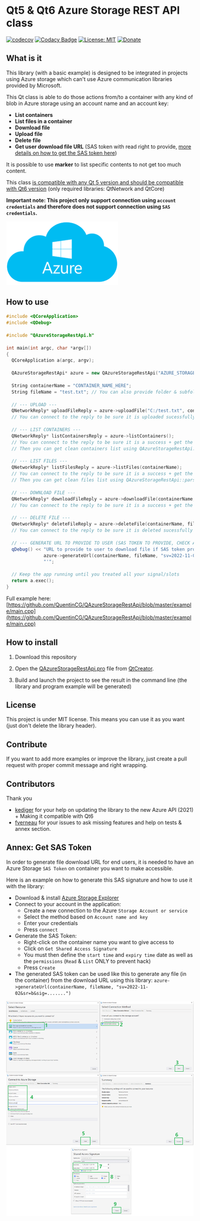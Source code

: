 # Qt5 & Qt6 Azure Storage REST API class
[![codecov](https://codecov.io/gh/QuentinCG/QAzureStorageRestApi/branch/master/graph/badge.svg)](https://codecov.io/gh/QuentinCG/QAzureStorageRestApi) [![Codacy Badge](https://api.codacy.com/project/badge/Grade/59f51d86f3ac401d8b11bb59c3cba523)](https://www.codacy.com/manual/QuentinCG/QAzureStorageRestApi?utm_source=github.com&amp;utm_medium=referral&amp;utm_content=QuentinCG/QAzureStorageRestApi&amp;utm_campaign=Badge_Grade) [![License: MIT](https://img.shields.io/badge/License-MIT-brightgreen.svg)](https://github.com/QuentinCG/QAzureStorageRestApi/blob/master/LICENSE) [![Donate](https://img.shields.io/badge/Donate-PayPal-blue.svg)](https://paypal.me/QuentinCG)

## What is it

This library (with a basic example) is designed to be integrated in projects using Azure storage which can't use Azure communication libraries provided by Microsoft.

This Qt class is able to do those actions from/to a container with any kind of blob in Azure storage using an account name and an account key:
 - <b>List containers</b>
 - <b>List files in a container</b>
 - <b>Download file</b>
 - <b>Upload file</b>
 - <b>Delete file</b>
 - <b>Get user download file URL</b> (SAS token with read right to provide, <a href="#annex-get-sas-token">more details on how to get the SAS token here</a>)

It is possible to use <b>marker</b> to list specific contents to not get too much content.

This class <a href="https://download.qt.io/archive/qt/">is compatible with any Qt 5 version and should be compatible with Qt6 version</a> (only required libraries: QtNetwork and QtCore)

<b>Important note: This project only support connection using `account credentials` and therefore does not support connection using `SAS credentials`.</b>

<img src="azure.png" width="300">

## How to use

```cpp
#include <QCoreApplication>
#include <QDebug>

#include "QAzureStorageRestApi.h"

int main(int argc, char *argv[])
{
  QCoreApplication a(argc, argv);

  QAzureStorageRestApi* azure = new QAzureStorageRestApi("AZURE_STORAGE_ACCOUNT_NAME_HERE", "AZURE_STORAGE_ACCOUNT_KEY_HERE", &a);

  String containerName = "CONTAINER_NAME_HERE";
  String fileName = "test.txt"; // You can also provide folder & subfolders like "folder1/folder2/test.txt" if you want to organize your files (folders are not related to container name)

  // --- UPLOAD ---
  QNetworkReply* uploadFileReply = azure->uploadFile("C:/test.txt", containerName, fileName);
  // You can connect to the reply to be sure it is uploaded sucessfully

  // --- LIST CONTAINERS ---
  QNetworkReply* listContainersReply = azure->listContainers();
  // You can connect to the reply to be sure it is a success + get the full response to parse the containers list
  // Then you can get clean containers list using QAzureStorageRestApi::parseContainerList

  // --- LIST FILES ---
  QNetworkReply* listFilesReply = azure->listFiles(containerName);
  // You can connect to the reply to be sure it is a success + get the full response to parse the files list
  // Then you can get clean files list using QAzureStorageRestApi::parseFileList

  // --- DOWNLOAD FILE ---
  QNetworkReply* downloadFileReply = azure->downloadFile(containerName, fileName);
  // You can connect to the reply to be sure it is a success + get the file as byte array

  // --- DELETE FILE ---
  QNetworkReply* deleteFileReply = azure->deleteFile(containerName, fileName);
  // You can connect to the reply to be sure it is deleted sucessfully

  // --- GENERATE URL TO PROVIDE TO USER (SAS TOKEN TO PROVIDE, CHECK ANNEX OF README FOR PROCEDURE) ---
  qDebug() << "URL to provide to user to download file if SAS token provided with read access to container: '" +
              azure->generateUrl(containerName, fileName, "sv=2022-11-02&sr=b&sig=.......") +
              "'";

  // Keep the app running until you treated all your signal/slots
  return a.exec();
}
```

Full example here: [https://github.com/QuentinCG/QAzureStorageRestApi/blob/master/example/main.cpp](https://github.com/QuentinCG/QAzureStorageRestApi/blob/master/example/main.cpp)


## How to install

1) Download this repository</a>

2) Open the <a href="https://github.com/QuentinCG/QAzureStorageRestApi/blob/master/QAzureStorageRestApi.pro">QAzureStorageRestApi.pro</a> file from <a href="https://download.qt.io/archive/qt/">QtCreator</a>.

3) Build and launch the project to see the result in the command line (the library and program example will be generated)

## License

This project is under MIT license. This means you can use it as you want (just don't delete the library header).

## Contribute

If you want to add more examples or improve the library, just create a pull request with proper commit message and right wrapping.

## Contributors

Thank you
 - <a target="_blank" href="https://github.com/kediger">kediger</a> for your help on updating the library to the new Azure API (2021) + Making it compatible with Qt6
 - <a target="_blank" href="https://github.com/fverneau">fverneau</a> for your issues to ask missing features and help on tests & annex section.


## Annex: Get SAS Token

In order to generate file download URL for end users, it is needed to have an Azure Storage `SAS Token` on container you want to make accessible.

Here is an example on how to generate this SAS signature and how to use it with the library:
 - Download & install <a target="_blank" href="https://azure.microsoft.com/en-us/products/storage/storage-explorer/">Azure Storage Explorer</a>
 - Connect to your account in the application:
   - Create a new connection to the Azure `Storage Account or service`
   - Select the method based on `Account name and key`
   - Enter your credentials
   - Press `connect`
 - Generate the SAS Token:
   - Right-click on the container name you want to give access to
   - Click on `Get Shared Access Signature`
   - You must then define the `start time` and `expiry time` date as well as the `permissions` (`Read` & `List` ONLY to prevent hack)
   - Press `Create`
 - The generated SAS token can be used like this to generate any file (in the container) from the download URL using this library: `azure->generateUrl(containerName, fileName, "sv=2022-11-02&sr=b&sig=.......")`

<img src="sas-token.png" width="850">
